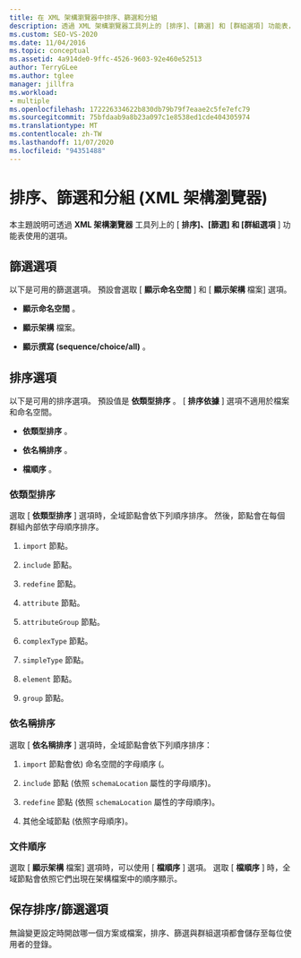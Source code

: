 ```yaml
---
title: 在 XML 架構瀏覽器中排序、篩選和分組
description: 透過 XML 架構瀏覽器工具列上的 [排序]、[篩選] 和 [群組選項] 功能表，瞭解可用的選項。
ms.custom: SEO-VS-2020
ms.date: 11/04/2016
ms.topic: conceptual
ms.assetid: 4a914de0-9ffc-4526-9603-92e460e52513
author: TerryGLee
ms.author: tglee
manager: jillfra
ms.workload:
- multiple
ms.openlocfilehash: 172226334622b830db79b79f7eaae2c5fe7efc79
ms.sourcegitcommit: 75bfdaab9a8b23a097c1e8538ed1cde404305974
ms.translationtype: MT
ms.contentlocale: zh-TW
ms.lasthandoff: 11/07/2020
ms.locfileid: "94351488"
---
```

# <a name="sorting-filtering-and-grouping-xml-schema-explorer"></a>排序、篩選和分組 (XML 架構瀏覽器) 

本主題說明可透過 **XML 架構瀏覽器** 工具列上的 [ **排序]、[篩選] 和 [群組選項** ] 功能表使用的選項。

## <a name="filter-options"></a>篩選選項

以下是可用的篩選選項。 預設會選取 [ **顯示命名空間** ] 和 [ **顯示架構** 檔案] 選項。

- **顯示命名空間** 。

- **顯示架構** 檔案。

- **顯示撰寫 (sequence/choice/all)** 。

## <a name="sorting-options"></a>排序選項

以下是可用的排序選項。 預設值是 **依類型排序** 。 [ **排序依據** ] 選項不適用於檔案和命名空間。

- **依類型排序** 。

- **依名稱排序** 。

- **檔順序** 。

### <a name="sort-by-type"></a>依類型排序

選取 [ **依類型排序** ] 選項時，全域節點會依下列順序排序。 然後，節點會在每個群組內部依字母順序排序。

1. `import` 節點。

2. `include` 節點。

3. `redefine` 節點。

4. `attribute` 節點。

5. `attributeGroup` 節點。

6. `complexType` 節點。

7. `simpleType` 節點。

8. `element` 節點。

9. `group` 節點。

### <a name="sort-by-name"></a>依名稱排序

選取 [ **依名稱排序** ] 選項時，全域節點會依下列順序排序：

1. `import` 節點會依) 命名空間的字母順序 (。

2. `include` 節點 (依照 `schemaLocation` 屬性的字母順序)。

3. `redefine` 節點 (依照 `schemaLocation` 屬性的字母順序)。

4. 其他全域節點 (依照字母順序)。

### <a name="document-order"></a>文件順序

選取 [ **顯示架構** 檔案] 選項時，可以使用 [ **檔順序** ] 選項。 選取 [ **檔順序** ] 時，全域節點會依照它們出現在架構檔案中的順序顯示。

## <a name="persisting-sortfilter-options"></a>保存排序/篩選選項

無論變更設定時開啟哪一個方案或檔案，排序、篩選與群組選項都會儲存至每位使用者的登錄。
